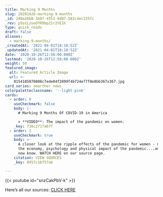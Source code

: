 ```yaml
---
title: Marking 9 Months
slug: 20201026-marking-9-months
_id: 2d9a26b8-3b8f-4553-9d07-582c4ec155fc
_rev: p5oiLzuoOfR9bp21r2YE1h
type: quick_reads
draft: false
aliases:
  - marking-9-months/
_createdAt: '2021-04-01T18:18:52Z'
_updatedAt: '2021-04-01T18:18:52Z'
date: '2020-10-26T12:58:00.000Z'
lastmod: '2020-10-26T12:58:00.000Z'
weight: 50
featured_image:
  alt: Featured Article Image
  url: >-
    0154185070808c7ede04f2899f4b724e77f0e8bb367x367.jpg
card_series: smarther news
colorpaletteclassname: '--light-pink'
cards:
  - order: 0
    useCheckmark: false
    body: |-
      # Marking 9 Months Of COVID-19 in America

      > **VIDEO**: The impact of the pandemic on women.
    _key: 716c2717a67f
  - order: 1
    useCheckmark: true
    body: >-
      A closer look at the ripple effects of the pandemic for women - news on
      the economy, psychology and physical impact of the pandemic....and what we
      now know. WATCH HERE on our source page.
    citation: VIEW SOURCES
    _key: 8957c1bf57ab

---
```

{{< youtube id="snzCakPbV-k" >}}

Here’s all our sources: [CLICK HERE](https://www.smarthernews.com/article/marking-nine-months-of-covid-19-in-america/)